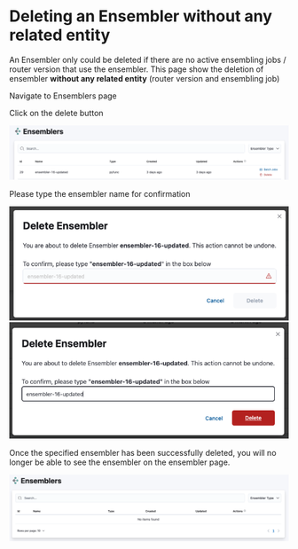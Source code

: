 # Deleting an Ensembler without any related entity

An Ensembler only could be deleted if there are no active ensembling jobs / router version that use the ensembler. This page show the deletion of ensembler **without any related entity** (router version and ensembling job)

Navigate to Ensemblers page

Click on the delete button 

![](../../.gitbook/assets/ensembler_page.png)

Please type the ensembler name for confirmation

![](../../.gitbook/assets/delete_ensembler_modal_success.png)
![](../../.gitbook/assets/delete_ensembler_modal_success_filled.png)

Once the specified ensembler has been successfully deleted, you will no longer be able to see the ensembler on the ensembler page.

![](../../.gitbook/assets/ensembler_page_empty.png)

